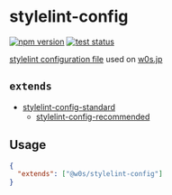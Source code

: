 # stylelint-config

[![npm version](https://badge.fury.io/js/%40w0s%2Fstylelint-config.svg)](https://www.npmjs.com/package/@w0s/stylelint-config)
[![test status](https://github.com/SaekiTominaga/w0s/actions/workflows/stylelint-test.yml/badge.svg)](https://github.com/SaekiTominaga/w0s/actions/workflows/stylelint-test.yml)

[stylelint configuration file](https://stylelint.io/user-guide/configure) used on [w0s.jp](https://w0s.jp/)

## `extends`

- [stylelint-config-standard](https://github.com/stylelint/stylelint-config-standard)
  - [stylelint-config-recommended](https://github.com/stylelint/stylelint-config-recommended)

## Usage

```json
{
  "extends": ["@w0s/stylelint-config"]
}
```
